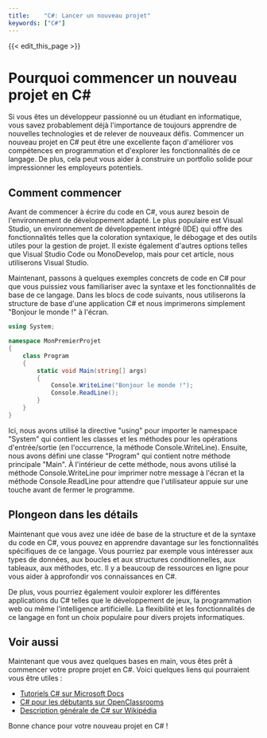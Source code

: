 ```yaml
---
title:    "C#: Lancer un nouveau projet"
keywords: ["C#"]
---
```


{{< edit_this_page >}}

# Pourquoi commencer un nouveau projet en C# 

Si vous êtes un développeur passionné ou un étudiant en informatique, vous savez probablement déjà l'importance de toujours apprendre de nouvelles technologies et de relever de nouveaux défis. Commencer un nouveau projet en C# peut être une excellente façon d'améliorer vos compétences en programmation et d'explorer les fonctionnalités de ce langage. De plus, cela peut vous aider à construire un portfolio solide pour impressionner les employeurs potentiels. 

## Comment commencer 

Avant de commencer à écrire du code en C#, vous aurez besoin de l'environnement de développement adapté. Le plus populaire est Visual Studio, un environnement de développement intégré (IDE) qui offre des fonctionnalités telles que la coloration syntaxique, le débogage et des outils utiles pour la gestion de projet. Il existe également d'autres options telles que Visual Studio Code ou MonoDevelop, mais pour cet article, nous utiliserons Visual Studio. 

Maintenant, passons à quelques exemples concrets de code en C# pour que vous puissiez vous familiariser avec la syntaxe et les fonctionnalités de base de ce langage. Dans les blocs de code suivants, nous utiliserons la structure de base d'une application C# et nous imprimerons simplement "Bonjour le monde !" à l'écran. 

```C#
using System;

namespace MonPremierProjet
{
    class Program
    {
        static void Main(string[] args)
        {
            Console.WriteLine("Bonjour le monde !");
            Console.ReadLine();
        }
    }
}
```

Ici, nous avons utilisé la directive "using" pour importer le namespace "System" qui contient les classes et les méthodes pour les opérations d'entrée/sortie (en l'occurrence, la méthode Console.WriteLine). Ensuite, nous avons défini une classe "Program" qui contient notre méthode principale "Main". À l'intérieur de cette méthode, nous avons utilisé la méthode Console.WriteLine pour imprimer notre message à l'écran et la méthode Console.ReadLine pour attendre que l'utilisateur appuie sur une touche avant de fermer le programme.  

## Plongeon dans les détails 

Maintenant que vous avez une idée de base de la structure et de la syntaxe du code en C#, vous pouvez en apprendre davantage sur les fonctionnalités spécifiques de ce langage. Vous pourriez par exemple vous intéresser aux types de données, aux boucles et aux structures conditionnelles, aux tableaux, aux méthodes, etc. Il y a beaucoup de ressources en ligne pour vous aider à approfondir vos connaissances en C#. 

De plus, vous pourriez également vouloir explorer les différentes applications du C# telles que le développement de jeux, la programmation web ou même l'intelligence artificielle. La flexibilité et les fonctionnalités de ce langage en font un choix populaire pour divers projets informatiques. 

## Voir aussi 

Maintenant que vous avez quelques bases en main, vous êtes prêt à commencer votre propre projet en C#. Voici quelques liens qui pourraient vous être utiles : 

- [Tutoriels C# sur Microsoft Docs](https://docs.microsoft.com/fr-fr/dotnet/csharp/tutorials/) 
- [C# pour les débutants sur OpenClassrooms](https://openclassrooms.com/fr/courses/19980-apprenez-a-programmer-en-c) 
- [Description générale de C# sur Wikipédia](https://fr.wikipedia.org/wiki/C_sharp) 

Bonne chance pour votre nouveau projet en C# !